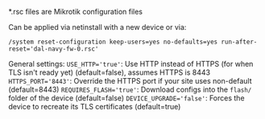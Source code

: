 *.rsc files are Mikrotik configuration files

Can be applied via netinstall with a new device or via:
```
/system reset-configuration keep-users=yes no-defaults=yes run-after-reset='dal-navy-fw-0.rsc'
```

General settings:
`USE_HTTP='true'`: Use HTTP instead of HTTPS (for when TLS isn't ready yet) (default=false), assumes HTTPS is 8443
`HTTPS_PORT='8443'`: Override the HTTPS port if your site uses non-default (default=8443)
`REQUIRES_FLASH='true'`: Download configs into the `flash/` folder of the device (default=false)
`DEVICE_UPGRADE='false'`: Forces the device to recreate its TLS certificates (default=true)
